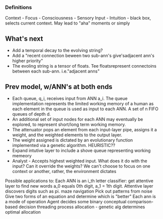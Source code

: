 
### Definitions
Context - 
Focus - 
Consciousness - 
Sensory Input - 
Intuition - black box, selects current context. May lead to "aha" moments or simply 



## What's next

* Add a temporal decay to the evolving string?
* Add a "recent connection beween two sub-ann's give'sadjacent ann's higher priority"
* The evoling string is a tensor of floats. Tee floatsrepresent connectoins between each sub-ann. i.e."adjacent anns"


 ## Prev model, w/ANN's at both ends
* Each queue, q_i, receives input from ANN a_i. The queue implementation represents the limited working memory of a human as each element in the queue is used as input to each ANN. A set of n FIFO queues of depth d.
* An additional set of input nodes for each ANN may eventually be explored, to represent short/long term working memory.
* The attenuator pops an element from each input-layer pipe, assigns it a weight, and the weighted elements to the output layer.
* The weight assigned is dictated by an evolutionary function implemented via a genetic algorithm. HEURISTIC??
* Expand intutive layer to include a shove queue representing working memeory
* Analyst - Accepts highest weighted input. What does it do with the input? Can it override the weights? We can't choose to focus on one context or another, rather, the environment dictates

Possible applications to:
	Each ANN is an i_th letter classifier: get attentive layer to find new words
	a_0 equals 0th digit, a_1 = 1th digit. Attentive layer discovers digits such as pi.
	maze navigation
	Pick out patterns from noise
	Give two forms of an equation and determine which is "better"
	Each ann is a mode of operation
	Agent decides some binary conceptual comparison-based decision
	threading process allocation - genetic alg determines optimal allocation


